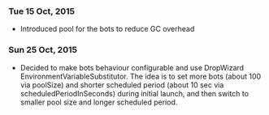 ### Tue 15 Oct, 2015
- Introduced pool for the bots to reduce GC overhead

### Sun 25 Oct, 2015
- Decided to make bots behaviour configurable and use DropWizard EnvironmentVariableSubstitutor.
    The idea is to set more bots (about 100 via poolSize) and shorter scheduled period
    (about 10 sec via scheduledPeriodInSeconds) during initial launch, and then switch to smaller pool size and
    longer scheduled period.

